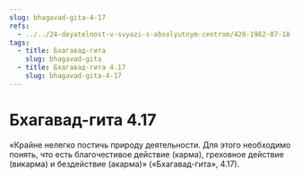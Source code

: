 ```yaml
---
slug: bhagavad-gita-4-17
refs:
  - ../../24-deyatelnost-v-svyazi-s-absolyutnym-centrom/420-1982-07-18-a2-uchenie-o-karme-vikarme-i-akarme-v-bhagavad-gite-i-shrimad-bhagavatam.md
tags:
  - title: Бхагавад-гита
    slug: bhagavad-gita
  - title: Бхагавад-гита 4.17
    slug: bhagavad-gita-4-17
---
```


# Бхагавад-гита 4.17

«Крайне нелегко постичь природу деятельности. Для этого необходимо понять, что есть благочестивое действие (карма), греховное действие (викарма) и бездействие (акарма)» («Бхагавад-гита», 4.17).
